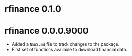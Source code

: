 # rfinance 0.1.0

# rfinance 0.0.0.9000

* Added a `NEWS.md` file to track changes to the package.
* First set of functions available to download financial data.
